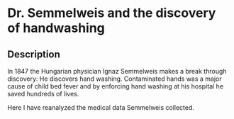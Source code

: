 # Dr. Semmelweis and the discovery of handwashing
## Description
In 1847 the Hungarian physician Ignaz Semmelweis makes a break through discovery: He discovers hand washing. Contaminated hands was a major cause of child bed fever and by enforcing hand washing at his hospital he saved hundreds of lives.

Here I have reanalyzed the medical data Semmelweis collected.
